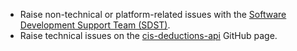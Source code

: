 * Raise non-technical or platform-related issues with the [Software Development Support Team (SDST)](https://developer.service.hmrc.gov.uk/developer/support).
* Raise technical issues on the [cis-deductions-api](https://github.com/hmrc/cis-deductions-api/issues) GitHub page.